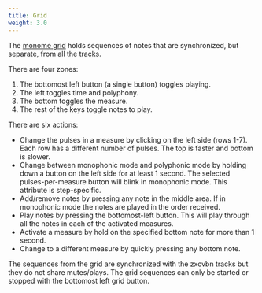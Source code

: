 ```yaml
---
title: Grid
weight: 3.0
---
```


The [monome grid]() holds sequences of notes that are synchronized, but separate, from all the tracks. 

There are four zones:

1. The bottomost left button (a single button) toggles playing.
2. The left toggles time and polyphony.
3. The bottom toggles the measure. 
4. The rest of the keys toggle notes to play.

There are six actions:

- Change the pulses in a measure by clicking on the left side (rows 1-7). Each row has a different number of pulses. The top is faster and bottom is slower.
- Change between monophonic mode and polyphonic mode by holding down a button on the left side for at least 1 second. The selected pulses-per-measure button will blink in monophonic mode. This attribute is step-specific.
- Add/remove notes by pressing any note in the middle area. If in monophonic mode the notes are played in the order received.
- Play notes by pressing the bottomost-left button. This will play through all the notes in each of the activated measures.
- Activate a measure by hold on the specified bottom note for more than 1 second.
- Change to a different measure by quickly pressing any bottom note. 

The sequences from the grid are synchronized with the zxcvbn tracks but they do not share mutes/plays. The grid sequences can only be started or stopped with the bottomost left grid button.